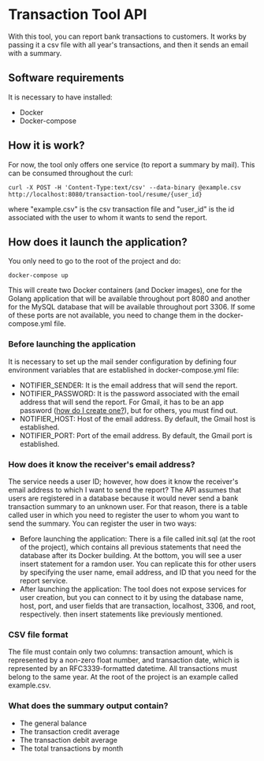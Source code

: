 # Transaction Tool API

With this tool, you can report bank transactions to customers. It works by passing it a csv file with all year's transactions, and then it sends an email with a summary.

## Software requirements

It is necessary to have installed:

- Docker
- Docker-compose

## How it is work?

For now, the tool only offers one service (to report a summary by mail). This can be consumed throughout the curl:

`curl -X POST -H 'Content-Type:text/csv' --data-binary @example.csv http://localhost:8080/transaction-tool/resume/{user_id}
`

where "example.csv" is the csv transaction file and "user_id" is the id associated with the user to whom it wants to send the report.

## How does it launch the application?

You only need to go to the root of the project and do:

`docker-compose up
`

This will create two Docker containers (and Docker images), one for the Golang application that will be available throughout port 8080 and another for the MySQL database that will be available throughout port 3306. If some of these ports are not available, you need to change them in the docker-compose.yml file. 

### Before launching the application

It is necessary to set up the mail sender configuration by defining four environment variables that are established in docker-compose.yml file:

- NOTIFIER_SENDER: It is the email address that will send the report.
- NOTIFIER_PASSWORD: It is the password associated with the email address that will send the report. For Gmail, it has to be an app password ([how do I create one?](https://support.google.com/mail/answer/185833?hl=en)), but for others, you must find out.
- NOTIFIER_HOST: Host of the email address. By default, the Gmail host is established.
- NOTIFIER_PORT: Port of the email address. By default, the Gmail port is established.

### How does it know the receiver's email address?

The service needs a user ID; however, how does it know the receiver's email address to which I want to send the report? The API assumes that users are registered in a database because it would never send a bank transaction summary to an unknown user. For that reason, there is a table called user in which you need to register the user to whom you want to send the summary. You can register the user in two ways:

- Before launching the application: There is a file called init.sql (at the root of the project), which contains all previous statements that need the database after its Docker building. At the bottom, you will see a user insert statement for a ramdon user. You can replicate this for other users by specifying the user name, email address, and ID that you need for the report service.
- After launching the application: The tool does not expose services for user creation, but you can connect to it by using the database name, host, port, and user fields that are transaction, localhost, 3306, and root, respectively. then insert statements like previously mentioned.

### CSV file format

The file must contain only two columns: transaction amount, which is represented by a non-zero float number, and transaction date, which is represented by an RFC3339-formatted datetime. All transactions must belong to the same year. At the root of the project is an example called example.csv.

### What does the summary output contain?

- The general balance
- The transaction credit average 
- The transaction debit average 
- The total transactions by month